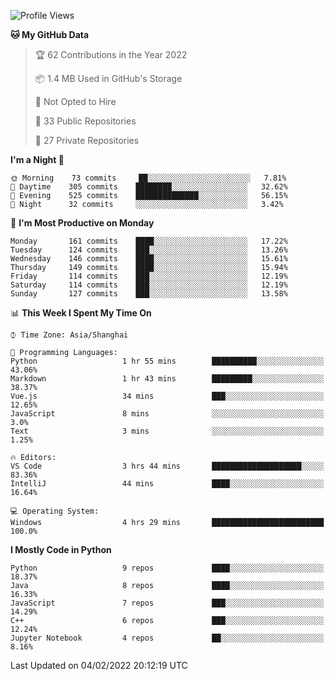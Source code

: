 <!--START_SECTION:waka-->
![Profile Views](http://img.shields.io/badge/Profile%20Views-1-blue)

**🐱 My GitHub Data** 

> 🏆 62 Contributions in the Year 2022
 > 
> 📦 1.4 MB Used in GitHub's Storage 
 > 
> 🚫 Not Opted to Hire
 > 
> 📜 33 Public Repositories 
 > 
> 🔑 27 Private Repositories  
 > 
**I'm a Night 🦉** 

```text
🌞 Morning    73 commits     ██░░░░░░░░░░░░░░░░░░░░░░░   7.81% 
🌆 Daytime    305 commits    ████████░░░░░░░░░░░░░░░░░   32.62% 
🌃 Evening    525 commits    ██████████████░░░░░░░░░░░   56.15% 
🌙 Night      32 commits     ░░░░░░░░░░░░░░░░░░░░░░░░░   3.42%

```
📅 **I'm Most Productive on Monday** 

```text
Monday       161 commits    ████░░░░░░░░░░░░░░░░░░░░░   17.22% 
Tuesday      124 commits    ███░░░░░░░░░░░░░░░░░░░░░░   13.26% 
Wednesday    146 commits    ████░░░░░░░░░░░░░░░░░░░░░   15.61% 
Thursday     149 commits    ████░░░░░░░░░░░░░░░░░░░░░   15.94% 
Friday       114 commits    ███░░░░░░░░░░░░░░░░░░░░░░   12.19% 
Saturday     114 commits    ███░░░░░░░░░░░░░░░░░░░░░░   12.19% 
Sunday       127 commits    ███░░░░░░░░░░░░░░░░░░░░░░   13.58%

```


📊 **This Week I Spent My Time On** 

```text
⌚︎ Time Zone: Asia/Shanghai

💬 Programming Languages: 
Python                   1 hr 55 mins        ██████████░░░░░░░░░░░░░░░   43.06% 
Markdown                 1 hr 43 mins        █████████░░░░░░░░░░░░░░░░   38.37% 
Vue.js                   34 mins             ███░░░░░░░░░░░░░░░░░░░░░░   12.65% 
JavaScript               8 mins              ░░░░░░░░░░░░░░░░░░░░░░░░░   3.0% 
Text                     3 mins              ░░░░░░░░░░░░░░░░░░░░░░░░░   1.25%

🔥 Editors: 
VS Code                  3 hrs 44 mins       ████████████████████░░░░░   83.36% 
IntelliJ                 44 mins             ████░░░░░░░░░░░░░░░░░░░░░   16.64%

💻 Operating System: 
Windows                  4 hrs 29 mins       █████████████████████████   100.0%

```

**I Mostly Code in Python** 

```text
Python                   9 repos             ████░░░░░░░░░░░░░░░░░░░░░   18.37% 
Java                     8 repos             ████░░░░░░░░░░░░░░░░░░░░░   16.33% 
JavaScript               7 repos             ███░░░░░░░░░░░░░░░░░░░░░░   14.29% 
C++                      6 repos             ███░░░░░░░░░░░░░░░░░░░░░░   12.24% 
Jupyter Notebook         4 repos             ██░░░░░░░░░░░░░░░░░░░░░░░   8.16%

```



 Last Updated on 04/02/2022 20:12:19 UTC
<!--END_SECTION:waka-->　　
